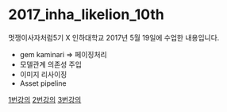 # 2017_inha_likelion_10th

멋쟁이사자처럼5기 X 인하대학교 2017년 5월 19일에 수업한 내용입니다.
* gem kaminari => 페이징처리 
* 모델관계 의존성 주입
* 이미지 리사이징
* Asset pipeline

[1번강의](https://www.youtube.com/watch?v=NwJoQcU2ARQ)
[2번강의](https://www.youtube.com/watch?v=MSN42KJ0QoI)
[3번강의](https://www.youtube.com/watch?v=WA-58BJjS4A)
